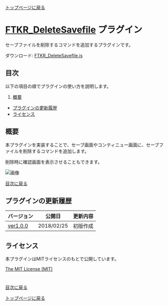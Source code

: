 [トップページに戻る](README.md)

# [FTKR_DeleteSavefile](FTKR_DeleteSavefile.js) プラグイン

セーブファイルを削除するコマンドを追加するプラグインです。

ダウンロード: [FTKR_DeleteSavefile.js](https://raw.githubusercontent.com/futokoro/RPGMaker/master/FTKR_DeleteSavefile.js)

## 目次

以下の項目の順でプラグインの使い方を説明します。
1. [概要](#概要)
* [プラグインの更新履歴](#プラグインの更新履歴)
* [ライセンス](#ライセンス)

## 概要

本プラグインを実装することで、セーブ画面やコンティニュー画面に、セーブファイルを削除するコマンドを追加します。

削除時に確認画面を表示させることもできます。

![画像](image/FTKR_DeleteSavefile/n01_001.png)

[目次に戻る](#目次)

## プラグインの更新履歴

| バージョン | 公開日 | 更新内容 |
| --- | --- | --- |
| [ver1.0.0](FTKR_DeleteSavefile.js)| 2018/02/25 | 初版作成 |

## ライセンス

本プラグインはMITライセンスのもとで公開しています。

[The MIT License (MIT)](https://opensource.org/licenses/mit-license.php)

#
[目次に戻る](#目次)

[トップページに戻る](README.md)